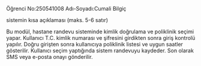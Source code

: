 Öğrenci No:250541008
Adı-Soyadı:Cumali Bilgiç

sistemin kısa açıklaması (maks. 5-6 satır)

Bu modül, hastane randevu sisteminde kimlik doğrulama ve poliklinik seçimi yapar.
Kullanıcı T.C. kimlik numarası ve şifresini girdikten sonra giriş kontrolü yapılır.
Doğru girişten sonra kullanıcıya poliklinik listesi ve uygun saatler gösterilir.
Kullanıcı seçim yaptığında sistem randevuyu kaydeder.
Son olarak SMS veya e-posta onayı gönderilir.
